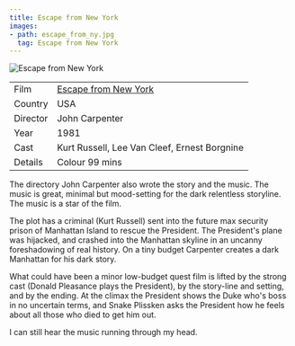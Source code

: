 ```yaml
---
title: Escape from New York
images:
- path: escape_from_ny.jpg
  tag: Escape from New York
---
```

![Escape from New York](escape_from_ny.jpg)

| | |
|-|-|
Film|[Escape from New York](https://www.imdb.com/title/tt0082340/)
Country|USA
Director|John Carpenter
Year|1981
Cast|Kurt Russell, Lee Van Cleef, Ernest Borgnine
Details|Colour 99 mins

The directory John Carpenter also wrote the story and the music.
The music is great, minimal but mood-setting for the dark relentless
storyline.  The music is a star of the film.

The plot has a criminal (Kurt Russell) sent into the future max security prison of
Manhattan Island to rescue the President.  The President's plane was
hijacked, and crashed into the Manhattan skyline in an uncanny
foreshadowing of real history.  On a tiny budget Carpenter
creates a dark Manhattan for his dark story.

What could have been a minor low-budget quest film is lifted by the
strong cast (Donald Pleasance plays the President), by the story-line
and setting, and by the ending.  At the climax the President shows the
Duke who's boss in no uncertain terms, and Snake Plissken asks the
President how he feels about all those who died to get him out.

I can still hear the music running through my head.
